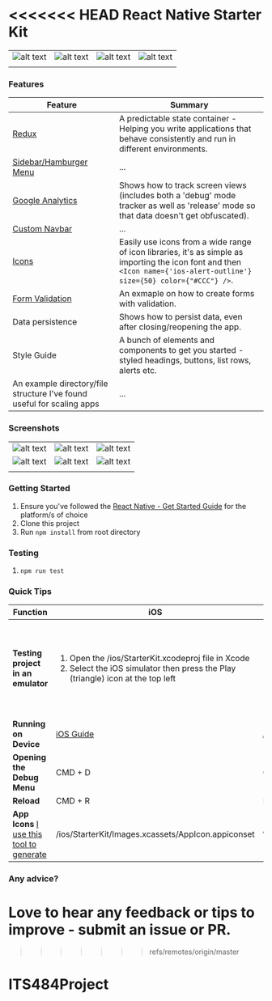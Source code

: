 <<<<<<< HEAD
React Native Starter Kit
=======

| | | | |
|---|---|---|---|
| ![alt text](https://dl.dropboxusercontent.com/u/46690444/GITHUB/react-native.png "React Native") | ![alt text](https://dl.dropboxusercontent.com/u/46690444/GITHUB/redux-logo.png "Redux") | ![alt text](https://dl.dropboxusercontent.com/u/46690444/GITHUB/apple-logo.jpg "iOS Ready") | ![alt text](https://dl.dropboxusercontent.com/u/46690444/GITHUB/android-logo.jpg "Android Ready") |
| | | | |

### Features

| Feature | Summary |
|---|---|
| [Redux](https://github.com/reactjs/react-redux) | A predictable state container - Helping you write applications that behave consistently and run in different environments. |
| [Sidebar/Hamburger Menu](https://github.com/Kureev/react-native-side-menu) | ... |
| [Google Analytics](https://github.com/idehub/react-native-google-analytics-bridge) | Shows how to track screen views (includes both a 'debug' mode tracker as well as 'release' mode so that data doesn't get obfuscated). |
| [Custom Navbar](https://github.com/Kureev/react-native-navbar) | ... |
| [Icons](https://github.com/oblador/react-native-vector-icons) | Easily use icons from a wide range of icon libraries, it's as simple as importing the icon font and then `<Icon name={'ios-alert-outline'} size={50} color={"#CCC"} />`. |
| [Form Validation](https://github.com/gcanti/tcomb-form-native) | An exmaple on how to create forms with validation. |
| Data persistence | Shows how to persist data, even after closing/reopening the app. |
| Style Guide | A bunch of elements and components to get you started - styled headings, buttons, list rows, alerts etc. |
| An example directory/file structure I've found useful for scaling apps | ... |


### Screenshots

| | | |
|---|---|---|
| ![alt text](https://dl.dropboxusercontent.com/u/46690444/GITHUB/react-native-starter-app.png "Default Screen w/ tabs") | ![alt text](https://dl.dropboxusercontent.com/u/46690444/GITHUB/react-native-starter-app-open-menu.png "Sidebar Menu open") | ![alt text](https://dl.dropboxusercontent.com/u/46690444/GITHUB/react-native-starter-app-forms.png "Data validation and persistence") |
| ![alt text](https://dl.dropboxusercontent.com/u/46690444/GITHUB/react-native-starter-app-listview.png "List View Example") | ![alt text](https://dl.dropboxusercontent.com/u/46690444/GITHUB/react-native-starter-app-listview2.png "List View Example 2") | ![alt text](https://dl.dropboxusercontent.com/u/46690444/GITHUB/react-native-starter-app-style-guide.png "Style Guide") |
| | | |

### Getting Started

1. Ensure you've followed the [React Native - Get Started Guide](https://facebook.github.io/react-native/docs/getting-started.html) for the platform/s of choice
2. Clone this project
3. Run `npm install` from root directory

### Testing
1. `npm run test`

### Quick Tips

| Function | iOS | Android |
|---|---|---|
| **Testing project in an emulator** | <ol><li>Open the /ios/StarterKit.xcodeproj file in Xcode</li><li>Select the iOS simulator then press the Play (triangle) icon at the top left</li></ul> | <ol><li>From terminal, run `android avd`. This will open the Android Virtual Device Manager. Select a device to open. </li><li>In a new terminal window, enter the root directory of the project, then run: `react-native run-android`</li></ul> |
| **Running on Device** | [iOS Guide](https://facebook.github.io/react-native/docs/running-on-device-ios.html) | [Android Guide](https://facebook.github.io/react-native/docs/running-on-device-android.html) |
| **Opening the Debug Menu** | CMD + D | CMD + M |
| **Reload** | CMD + R | Double tap R on your keyboard |
| **App Icons** [I use this tool to generate](https://makeappicon.com/) | /ios/StarterKit/Images.xcassets/AppIcon.appiconset | /android/app/src/main/res/mipmap-*/ic_launcher.png |

### Any advice?

Love to hear any feedback or tips to improve - submit an issue or PR.
=======
>>>>>>> refs/remotes/origin/master
# ITS484Project
